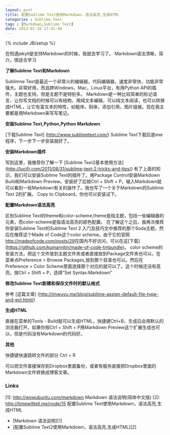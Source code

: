 ```yaml
---
layout: post
title: 配置Sublime Text使用Markdown，语法高亮,生成HTML
categories : Sublime Text
tags : [Markdown,Sublime Text]
date: 2013-01-10 17:41:48
---
```


{% include JB/setup %}



在知道jekyll是支持Markdown的时候，我就去学习了。
Markdown语法清晰，简介。很适合学习


**了解Sublime Text和Markdown**

Sublimne Text是最近一个非常火的编辑器，代码编辑器，速度非常快，功能非常强大。非常好用，而且跨Windows，Mac，Linux平台，有用Python API的插件，主题也支持，但是主题不是特别多。
Markdown是一种比较简单的标记语言，让你写文档的时候可以有结构，用纯文本编辑，可以纯文本阅读，也可以转换成HTML，让它有富文本的特性，如粗体，斜体，添加引用，图片链接。现在我主要都是用Markdown来写写笔记。


**安装Sublime Text,Python,Python Markdown**

[下载Sublime Text] (http://www.sublimetext.com/)
Sublime Text下载后是exe程序，下一步下一步安装就好了。

**安装Markdown插件**

写到这里，我推荐你了解一下
 [Sublime Text2基本使用方法] (http://lucifr.com/2011/08/31/sublime-text-2-tricks-and-tips/)
有了上面的知识，我们可以安装Sublime Text的插件了。用Package Control安装Markdown Build和Markdown Preview。安装好了后按Ctrl + Shift + P，输入Markdown就可以看到一些Markdown有关的操作了。我也写了一个关于Markdown的Sublime Text 2的扩展。 Copy to Clipboard，你也可以安装试下。

**配置Markdown语法高亮**

区别Sublime Text的theme和color-scheme,theme是指主题，包括一些编辑器的元素，而color-scheme是指语法高亮的颜色配置。
在了解这个之后，我再次推荐你安装Sublime Text的Sublime Text 2 入门及技巧文中推荐的那个Soda主题，然后在推荐这个Made of Code这个color scheme。由于它的官网<http://madeofcode.com/posts/29>在国内不好访问，可以在这[下载] (https://github.com/kumarnitin/made-of-code-tmbundle)。
color scheme的安装方法，把这个文件放到主题文件夹或者直接放到Package文件夹也可以，在菜单点Preference > Browse Packages,放到那个目录也可以。然后在Preference > Color Scheme里面选择那个对应的就可以了。这个时候还没有高亮，按Ctrl + Shift + P，选择”Set Syntax:Markdown”

<!-- more -->

**修改Sublime Text新建和保存文件时的默认格式**

参考 [这篇文章] (http://imwuyu.me/blog/sublime-assign-default-file-type-and-ext.html/)

**生成HTML**

直接在菜单的Tools - Build就可以生成HTML，快捷键Ctrl+B，生成后会用默认的浏览器打开。如果你按Ctrl + Shift + P用Markdown Preview这个扩展生成也可以，但是代码没有Markdown的代码好。

**其他**

快捷键快速跳转文件的部分 Ctrl + R

可以把文件直接保存到Dropbox里面备份，或者有服务直接把Dropbox里面的Markdown文件转换成博客文章。

### Links
[1]: http://wowubuntu.com/markdown Markdown 语法说明(简体中文版)
[2]: http://timewilltell.me/node/15 配置Sublime Text使用Markdown，语法高亮,生成HTML

* [Markdown 语法说明][1]
* [配置Sublime Text2使用Markdown，语法高亮,生成HTML][2]

